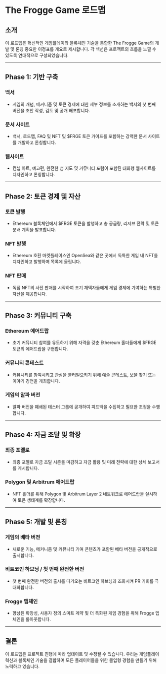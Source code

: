 # The Frogge Game 로드맵

## 소개
이 로드맵은 혁신적인 게임플레이와 블록체인 기술을 통합한 The Frogge Game의 개발 및 론칭 중요한 이정표를 개요로 제시합니다. 각 섹션은 프로젝트의 흐름을 느낄 수 있도록 연대적으로 구성되었습니다.

---

## Phase 1: 기반 구축

### 백서
- 게임의 개념, 메커니즘 및 토큰 경제에 대한 세부 정보를 소개하는 백서의 첫 번째 버전을 초안 작성, 검토 및 공개 배포합니다.

### 문서 사이트
- 백서, 로드맵, FAQ 및 NFT 및 $FRGE 토큰 가이드를 포함하는 강력한 문서 사이트를 개발하고 론칭합니다.

### 웹사이트
- 컨셉 아트, 예고편, 완전한 섬 지도 및 커뮤니티 포럼이 포함된 대화형 웹사이트를 디자인하고 론칭합니다.

---

## Phase 2: 토큰 경제 및 자산

### 토큰 발행
- Ethereum 블록체인에서 $FRGE 토큰을 발행하고 총 공급량, 리저브 전략 및 토큰 분배 계획을 발표합니다.

### NFT 발행
- Ethereum 호환 마켓플레이스인 OpenSea와 같은 곳에서 독특한 게임 내 NFT를 디자인하고 발행하며 목록에 올립니다.

### NFT 판매
- 독점 NFT의 사전 판매를 시작하여 초기 채택자들에게 게임 경제에 기여하는 특별한 자산을 제공합니다.

---

## Phase 3: 커뮤니티 구축

### Ethereum 에어드랍
- 초기 커뮤니티 참여를 유도하기 위해 자격을 갖춘 Ethereum 홀더들에게 $FRGE 토큰의 에어드랍을 구현합니다.

### 커뮤니티 콘테스트
- 커뮤니티를 참여시키고 관심을 불러일으키기 위해 예술 콘테스트, 보물 찾기 또는 이야기 경연을 개최합니다.

### 게임의 알파 버전
- 알파 버전을 폐쇄된 테스터 그룹에 공개하여 피드백을 수집하고 필요한 조정을 수행합니다.

---

## Phase 4: 자금 조달 및 확장

### 최종 포멜로
- 최종 포멜로 자금 조달 시즌을 마감하고 자금 활용 및 미래 전략에 대한 상세 보고서를 게시합니다.

### Polygon 및 Arbitrum 에어드랍
- NFT 홀더를 위해 Polygon 및 Arbitrum Layer 2 네트워크로 에어드랍을 실시하여 토큰 생태계를 확장합니다.

---

## Phase 5: 개발 및 론칭

### 게임의 베타 버전
- 새로운 기능, 메커니즘 및 커뮤니티 기여 콘텐츠가 포함된 베타 버전을 공개적으로 출시합니다.

### 비트코인 하브닝 / 첫 번째 완전한 버전
- 첫 번째 완전한 버전의 출시를 다가오는 비트코인 하브닝과 조화시켜 PR 기회를 극대화합니다.

### Frogge 앱체인
- 향상된 확장성, 사용자 정의 스마트 계약 및 더 특화된 게임 경험을 위해 Frogge 앱체인을 롤아웃합니다.

---

## 결론
이 로드맵은 프로젝트 진행에 따라 업데이트 및 수정될 수 있습니다. 우리는 게임플레이 혁신과 블록체인 기술을 결합하여 모든 플레이어들을 위한 몰입형 경험을 만들기 위해 노력하고 있습니다.
